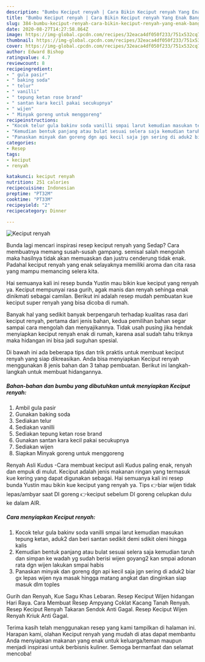 ```yaml
---
description: "Bumbu Keciput renyah | Cara Bikin Keciput renyah Yang Enak Banget"
title: "Bumbu Keciput renyah | Cara Bikin Keciput renyah Yang Enak Banget"
slug: 384-bumbu-keciput-renyah-cara-bikin-keciput-renyah-yang-enak-banget
date: 2020-08-27T14:27:58.864Z
image: https://img-global.cpcdn.com/recipes/32eaca4df050f233/751x532cq70/keciput-renyah-foto-resep-utama.jpg
thumbnail: https://img-global.cpcdn.com/recipes/32eaca4df050f233/751x532cq70/keciput-renyah-foto-resep-utama.jpg
cover: https://img-global.cpcdn.com/recipes/32eaca4df050f233/751x532cq70/keciput-renyah-foto-resep-utama.jpg
author: Edward Bishop
ratingvalue: 4.7
reviewcount: 8
recipeingredient:
- " gula pasir"
- " baking soda"
- " telur"
- " vanilli"
- " tepung ketan rose brand"
- " santan kara kecil pakai secukupnya"
- " wijen"
- " Minyak goreng untuk menggoreng"
recipeinstructions:
- "Kocok telur gula bakinv soda vanilli smpai larut kemudian masukan tepung ketan, aduk2 dan beri santan sedikit demi sdikit oleni hingga kalis"
- "Kemudian bentuk panjang atau bulat sesuai selera saja kemudian taruh dan simpan ke wadah yg sudah berisi wijen goyang2 kan smpai adonan rata dgn wijen lakukan smpai habis"
- "Panaskan minyak dan goreng dgn api kecil saja jgn sering di aduk2 biar gx lepas wijen nya masak hingga matang angkat dan dinginkan siap masuk dlm toples"
categories:
- Resep
tags:
- keciput
- renyah

katakunci: keciput renyah 
nutrition: 251 calories
recipecuisine: Indonesian
preptime: "PT32M"
cooktime: "PT33M"
recipeyield: "2"
recipecategory: Dinner

---
```



![Keciput renyah](https://img-global.cpcdn.com/recipes/32eaca4df050f233/751x532cq70/keciput-renyah-foto-resep-utama.jpg)

Bunda lagi mencari inspirasi resep keciput renyah yang Sedap? Cara membuatnya memang susah-susah gampang. semisal salah mengolah maka hasilnya tidak akan memuaskan dan justru cenderung tidak enak. Padahal keciput renyah yang enak selayaknya memiliki aroma dan cita rasa yang mampu memancing selera kita.

Hai semuanya kali ini resep bunda Yustin mau bikin kue keciput yang renyah ya. Keciput mempunyai rasa gurih, agak manis dan renyah sehinga enak dinikmati sebagai camilan. Berikut ini adalah resep mudah pembuatan kue keciput super renyah yang bisa dicoba di rumah.

Banyak hal yang sedikit banyak berpengaruh terhadap kualitas rasa dari keciput renyah, pertama dari jenis bahan, kedua pemilihan bahan segar sampai cara mengolah dan menyajikannya. Tidak usah pusing jika hendak menyiapkan keciput renyah enak di rumah, karena asal sudah tahu triknya maka hidangan ini bisa jadi suguhan spesial.


Di bawah ini ada beberapa tips dan trik praktis untuk membuat keciput renyah yang siap dikreasikan. Anda bisa menyiapkan Keciput renyah menggunakan 8 jenis bahan dan 3 tahap pembuatan. Berikut ini langkah-langkah untuk membuat hidangannya.

<!--inarticleads1-->

##### Bahan-bahan dan bumbu yang dibutuhkan untuk menyiapkan Keciput renyah:

1. Ambil  gula pasir
1. Gunakan  baking soda
1. Sediakan  telur
1. Sediakan  vanilli
1. Sediakan  tepung ketan rose brand
1. Gunakan  santan kara kecil pakai secukupnya
1. Sediakan  wijen
1. Siapkan  Minyak goreng untuk menggoreng


Renyah Asli Kudus -Cara membuat keciput asli Kudus paling enak, renyah dan empuk di mulut. Keciput adalah jenis makanan ringan yang termasuk kue kering yang dapat digunakan sebagai. Hai semuanya kali ini resep bunda Yustin mau bikin kue keciput yang renyah ya. Tips 👉biar wijen tidak lepas/ambyar saat DI goreng 👉keciput sebelum DI goreng celupkan dulu ke dalam AIR. 

<!--inarticleads2-->

##### Cara menyiapkan Keciput renyah:

1. Kocok telur gula bakinv soda vanilli smpai larut kemudian masukan tepung ketan, aduk2 dan beri santan sedikit demi sdikit oleni hingga kalis
1. Kemudian bentuk panjang atau bulat sesuai selera saja kemudian taruh dan simpan ke wadah yg sudah berisi wijen goyang2 kan smpai adonan rata dgn wijen lakukan smpai habis
1. Panaskan minyak dan goreng dgn api kecil saja jgn sering di aduk2 biar gx lepas wijen nya masak hingga matang angkat dan dinginkan siap masuk dlm toples


Gurih dan Renyah, Kue Sagu Khas Lebaran. Resep Keciput Wijen hidangan Hari Raya. Cara Membuat Resep Ampyang Coklat Kacang Tanah Renyah. Resep Keciput Renyah Takaran Sendok Anti Gagal. Resep Keciput Wijen Renyah Kriuk Anti Gagal. 

Terima kasih telah menggunakan resep yang kami tampilkan di halaman ini. Harapan kami, olahan Keciput renyah yang mudah di atas dapat membantu Anda menyiapkan makanan yang enak untuk keluarga/teman maupun menjadi inspirasi untuk berbisnis kuliner. Semoga bermanfaat dan selamat mencoba!
